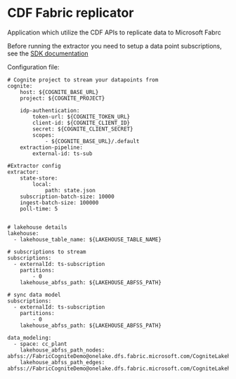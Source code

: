# CDF Fabric replicator

Application which utilize the CDF APIs to replicate data to Microsoft Fabrc

Before running the extractor you need to setup a data point subscriptions, see the [SDK documentation](https://cognite-sdk-python.readthedocs-hosted.com/en/latest/core_data_model.html#create-data-point-subscriptions)

Configuration file:
```
# Cognite project to stream your datapoints from
cognite:
    host: ${COGNITE_BASE_URL}
    project: ${COGNITE_PROJECT}

    idp-authentication:
        token-url: ${COGNITE_TOKEN_URL}
        client-id: ${COGNITE_CLIENT_ID}
        secret: ${COGNITE_CLIENT_SECRET}
        scopes:
            - ${COGNITE_BASE_URL}/.default
    extraction-pipeline:
        external-id: ts-sub

#Extractor config
extractor:
    state-store:
        local:
            path: state.json
    subscription-batch-size: 10000
    ingest-batch-size: 100000
    poll-time: 5


# lakehouse details
lakehouse:
  - lakehouse_table_name: ${LAKEHOUSE_TABLE_NAME}

# subscriptions to stream
subscriptions:
  - externalId: ts-subscription
    partitions:
        - 0
    lakehouse_abfss_path: ${LAKEHOUSE_ABFSS_PATH}

# sync data model
subscriptions:
  - externalId: ts-subscription
    partitions:
        - 0
    lakehouse_abfss_path: ${LAKEHOUSE_ABFSS_PATH}

data_modeling:
  - space: cc_plant
    lakehouse_abfss_path_nodes: abfss://FabricCogniteDemo@onelake.dfs.fabric.microsoft.com/CogniteLakehouse.Lakehouse/Tables/nodes
    lakehouse_abfss_path_edges: abfss://FabricCogniteDemo@onelake.dfs.fabric.microsoft.com/CogniteLakehouse.Lakehouse/Tables/edges

```